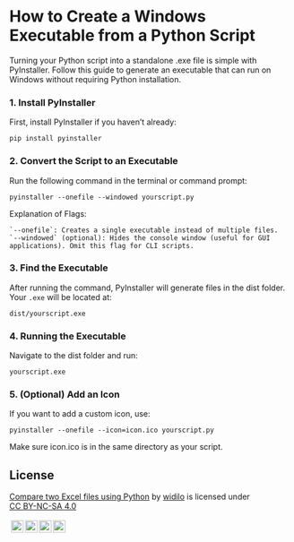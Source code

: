 # How to Create a Windows Executable from a Python Script

Turning your Python script into a standalone .exe file is simple with PyInstaller. Follow this guide to generate an executable that can run on Windows without requiring Python installation.

### 1. Install PyInstaller

First, install PyInstaller if you haven’t already:

```pip install pyinstaller```

### 2. Convert the Script to an Executable

Run the following command in the terminal or command prompt:

```pyinstaller --onefile --windowed yourscript.py```

Explanation of Flags:

    `--onefile`: Creates a single executable instead of multiple files.
    `--windowed` (optional): Hides the console window (useful for GUI applications). Omit this flag for CLI scripts.

### 3. Find the Executable

After running the command, PyInstaller will generate files in the dist folder. Your `.exe` will be located at:

```dist/yourscript.exe```

### 4. Running the Executable

Navigate to the dist folder and run:

```yourscript.exe```

### 5. (Optional) Add an Icon

If you want to add a custom icon, use:

```pyinstaller --onefile --icon=icon.ico yourscript.py```

Make sure icon.ico is in the same directory as your script.

## License

<p xmlns:cc="http://creativecommons.org/ns#"  xmlns:dct="http://purl.org/dc/terms/"><a property="dct:title"  rel="cc:attributionURL"  href="https://github.com/widilo/compare-two-excel-files-with-python">Compare two Excel files using Python</a> by <a rel="cc:attributionURL dct:creator"  property="cc:attributionName"  href="https://widilo.de">widilo</a> is licensed under  <a  href="http://creativecommons.org/licenses/by-nc-sa/4.0/?ref=chooser-v1"  target="_blank" rel="license noopener noreferrer"  style="display:inline-block;">CC BY-NC-SA 4.0 <br><br><img  style="height:22px!important;margin-left:3px;vertical-align:text-bottom;"   src="https://mirrors.creativecommons.org/presskit/icons/cc.svg?ref=chooser-v1"><img   style="height:22px!important;margin-left:3px;vertical-align:text-bottom;"   src="https://mirrors.creativecommons.org/presskit/icons/by.svg?ref=chooser-v1"><img   style="height:22px!important;margin-left:3px;vertical-align:text-bottom;"   src="https://mirrors.creativecommons.org/presskit/icons/nc.svg?ref=chooser-v1"><img   style="height:22px!important;margin-left:3px;vertical-align:text-bottom;"   src="https://mirrors.creativecommons.org/presskit/icons/sa.svg?ref=chooser-v1"></a></p> 

